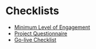 # Checklists

* [Minimum Level of Engagement](minimum-level-of-engagement.md)
* [Project Questionnaire](project-questionnaire.md)
* [Go-live Checklist](go-live-checklist.md)
